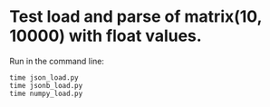 # Test load and parse of matrix(10, 10000) with float values.

Run in the command line:
```
time json_load.py
time jsonb_load.py
time numpy_load.py
```

